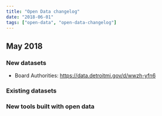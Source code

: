 ```yaml
---
title: "Open Data changelog"
date: "2018-06-01"
tags: ["open-data", "open-data-changelog"]
---
```


## May 2018

### New datasets

- Board Authorities: https://data.detroitmi.gov/d/wwzh-yfn6

### Existing datasets

### New tools built with open data
